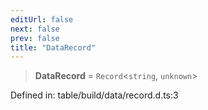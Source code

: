 ```yaml
---
editUrl: false
next: false
prev: false
title: "DataRecord"
---
```


> **DataRecord** = `Record`\<`string`, `unknown`\>

Defined in: table/build/data/record.d.ts:3
